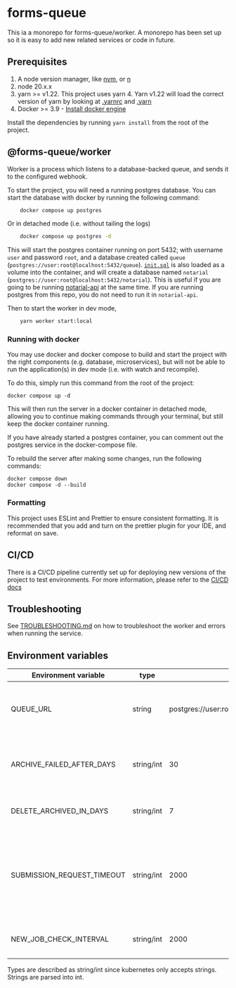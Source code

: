 # forms-queue
This ia a monorepo for forms-queue/worker. 
A monorepo has been set up so it is easy to add new related services or code in future.

## Prerequisites
1. A node version manager, like [nvm](https://formulae.brew.sh/formula/nvm), or [n](https://github.com/tj/n)
2. node 20.x.x
3. yarn >= v1.22. This project uses yarn 4. Yarn v1.22 will load the correct version of yarn by looking at [.yarnrc](./.yarnrc.yml) and [.yarn](./yarn)
4. Docker >= 3.9 - [Install docker engine](https://docs.docker.com/engine/install/)

Install the dependencies by running `yarn install` from the root of the project.

## @forms-queue/worker

Worker is a process which listens to a database-backed queue, and sends it to the configured webhook.

To start the project, you will need a running postgres database. You can start the database with docker by running the following command:

```sh
    docker compose up postgres
```

Or in detached mode (i.e. without tailing the logs) 

```sh
    docker compose up postgres -d 
```

This will start the postgres container running on port 5432; with username `user` and password `root`, 
and a database created called `queue` (`postgres://user:root@localhost:5432/queue`).
[`init.sql`](init.sql) is also loaded as a volume into the container, and will create a database named `notarial` 
(`postgres://user:root@localhost:5432/notarial`). This is useful if you are going to be running [notarial-api](https://github.com/UKForeignOffice/notarial-api) 
at the same time. If you are running postgres from this repo, you do not need to run it in `notarial-api`.

Then to start the worker in dev mode, 

```sh
    yarn worker start:local
```


### Running with docker
You may use docker and docker compose to build and start the project with the right components (e.g. database, microservices), 
but will not be able to run the application(s) in dev mode (i.e. with watch and recompile).

To do this, simply run this command from the root of the project:
```
docker compose up -d
```

This will then run the server in a docker container in detached mode, allowing you to continue making commands through your terminal, but still keep the docker container running.

If you have already started a postgres container, you can comment out the postgres service in the docker-compose file.

To rebuild the server after making some changes, run the following commands:

```
docker compose down
docker compose -d --build
```



### Formatting
This project uses ESLint and Prettier to ensure consistent formatting. It is recommended that you add and turn on the prettier plugin for your IDE, and reformat on save.

## CI/CD
There is a CI/CD pipeline currently set up for deploying new versions of the project to test environments. For more information, please refer to the [CI/CD docs](https://github.com/UKForeignOffice/notarial-api/blob/main/docs/ci.md)

## Troubleshooting
See [TROUBLESHOOTING.md](./TROUBLESHOOTING.md) on how to troubleshoot the worker and errors when running the service.

## Environment variables

| Environment variable       | type       | Default                                   | Description                                                                                                                                                  |
|----------------------------|------------|-------------------------------------------|--------------------------------------------------------------------------------------------------------------------------------------------------------------|
| QUEUE_URL                  | string     | postgres://user:root@localhost:5432/queue | The connection string to the database, including username and password                                                                                       |
| ARCHIVE_FAILED_AFTER_DAYS  | string/int | 30                                        | How long to keep failed jobs in the pgboss.job before moving it to pgboss.archive                                                                            |
| DELETE_ARCHIVED_IN_DAYS    | string/int | 7                                         | How long to keep jobs in pgboss.archive before deleting it                                                                                                   |
| SUBMISSION_REQUEST_TIMEOUT | string/int | 2000                                      | How long to keep the POST request alive for in milliseconds. This should be higher (20-30s) if integrating into CASEBOOK/Orbit which has long response times |
| NEW_JOB_CHECK_INTERVAL     | string/int | 2000                                      | The frequency to check for new jobs in milliseconds                                                                                                          |

Types are described as string/int since kubernetes only accepts strings. Strings are parsed into int.